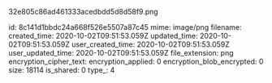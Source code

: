 32e805c86ad461333acedbdd5d8d58f9.png

id: 8c141d1bbdc24a668f526e5507a87c45
mime: image/png
filename: 
created_time: 2020-10-02T09:51:53.059Z
updated_time: 2020-10-02T09:51:53.059Z
user_created_time: 2020-10-02T09:51:53.059Z
user_updated_time: 2020-10-02T09:51:53.059Z
file_extension: png
encryption_cipher_text: 
encryption_applied: 0
encryption_blob_encrypted: 0
size: 18114
is_shared: 0
type_: 4
